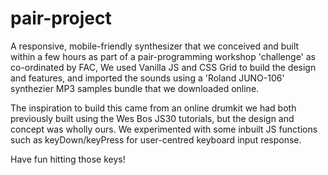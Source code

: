 # pair-project

A responsive, mobile-friendly synthesizer that we conceived and built within a few hours as part of a pair-programming workshop 'challenge' as co-ordinated by FAC, We used Vanilla JS and CSS Grid to build the design and features, and imported the sounds using a 'Roland JUNO-106' synthezier MP3 samples bundle that we downloaded online.

The inspiration to build this came from an online drumkit we had both previously built using the Wes Bos JS30 tutorials, but the design and concept was wholly ours. We experimented with some inbuilt JS functions such as keyDown/keyPress for user-centred keyboard input response.

Have fun hitting those keys!
